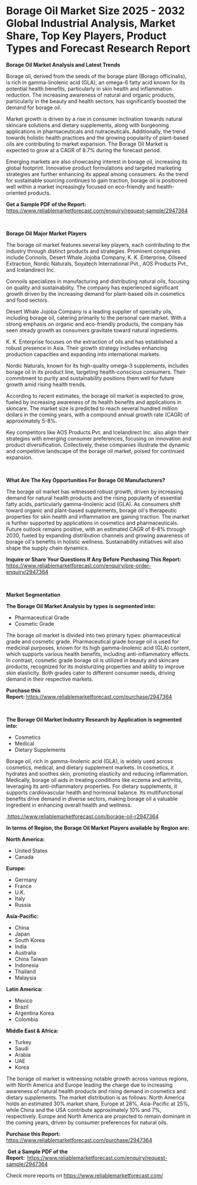 <p><h1>Borage Oil Market Size 2025 - 2032 Global Industrial Analysis, Market Share, Top Key Players, Product Types and Forecast Research Report</h1></p><p><strong>Borage Oil Market Analysis and Latest Trends</strong></p>
<p><p>Borage oil, derived from the seeds of the borage plant (Borago officinalis), is rich in gamma-linolenic acid (GLA), an omega-6 fatty acid known for its potential health benefits, particularly in skin health and inflammation reduction. The increasing awareness of natural and organic products, particularly in the beauty and health sectors, has significantly boosted the demand for borage oil. </p><p>Market growth is driven by a rise in consumer inclination towards natural skincare solutions and dietary supplements, along with burgeoning applications in pharmaceuticals and nutraceuticals. Additionally, the trend towards holistic health practices and the growing popularity of plant-based oils are contributing to market expansion. The Borage Oil Market is expected to grow at a CAGR of 8.7% during the forecast period. </p><p>Emerging markets are also showcasing interest in borage oil, increasing its global footprint. Innovative product formulations and targeted marketing strategies are further enhancing its appeal among consumers. As the trend for sustainable sourcing continues to gain traction, borage oil is positioned well within a market increasingly focused on eco-friendly and health-oriented products.</p></p>
<p><strong>Get a Sample PDF of the Report:&nbsp;</strong> <a href="https://www.reliablemarketforecast.com/enquiry/request-sample/2947364?utm_campaign=3129&utm_medium=2&utm_source=Github&utm_content=ia&utm_term=12032025&utm_id=borage-oil">https://www.reliablemarketforecast.com/enquiry/request-sample/2947364</a></p>
<p>&nbsp;</p>
<p><strong>Borage Oil Major Market Players</strong></p>
<p><p>The borage oil market features several key players, each contributing to the industry through distinct products and strategies. Prominent companies include Connoils, Desert Whale Jojoba Company, K. K. Enterprise, Oilseed Extraction, Nordic Naturals, Soyatech International Pvt., AOS Products Pvt., and Icelandirect Inc. </p><p>Connoils specializes in manufacturing and distributing natural oils, focusing on quality and sustainability. The company has experienced significant growth driven by the increasing demand for plant-based oils in cosmetics and food sectors.</p><p>Desert Whale Jojoba Company is a leading supplier of specialty oils, including borage oil, catering primarily to the personal care market. With a strong emphasis on organic and eco-friendly products, the company has seen steady growth as consumers gravitate toward natural ingredients.</p><p>K. K. Enterprise focuses on the extraction of oils and has established a robust presence in Asia. Their growth strategy includes enhancing production capacities and expanding into international markets.</p><p>Nordic Naturals, known for its high-quality omega-3 supplements, includes borage oil in its product line, targeting health-conscious consumers. Their commitment to purity and sustainability positions them well for future growth amid rising health trends.</p><p>According to recent estimates, the borage oil market is expected to grow, fueled by increasing awareness of its health benefits and applications in skincare. The market size is predicted to reach several hundred million dollars in the coming years, with a compound annual growth rate (CAGR) of approximately 5-8%.</p><p>Key competitors like AOS Products Pvt. and Icelandirect Inc. also align their strategies with emerging consumer preferences, focusing on innovation and product diversification. Collectively, these companies illustrate the dynamic and competitive landscape of the borage oil market, poised for continued expansion.</p></p>
<p>&nbsp;</p>
<p><strong>What Are The Key Opportunities For Borage Oil Manufacturers?</strong></p>
<p><p>The borage oil market has witnessed robust growth, driven by increasing demand for natural health products and the rising popularity of essential fatty acids, particularly gamma-linolenic acid (GLA). As consumers shift toward organic and plant-based supplements, borage oil's therapeutic properties for skin health and inflammation are gaining traction. The market is further supported by applications in cosmetics and pharmaceuticals. Future outlook remains positive, with an estimated CAGR of 6-8% through 2030, fueled by expanding distribution channels and growing awareness of borage oil's benefits in holistic wellness. Sustainability initiatives will also shape the supply chain dynamics.</p></p>
<p><strong>Inquire or Share Your Questions If Any Before Purchasing This Report:</strong> <a href="https://www.reliablemarketforecast.com/enquiry/pre-order-enquiry/2947364?utm_campaign=3129&utm_medium=2&utm_source=Github&utm_content=ia&utm_term=12032025&utm_id=borage-oil">https://www.reliablemarketforecast.com/enquiry/pre-order-enquiry/2947364</a></p>
<p>&nbsp;</p>
<p><strong>Market Segmentation</strong></p>
<p><strong>The Borage Oil Market Analysis by types is segmented into:</strong></p>
<p><ul><li>Pharmaceutical Grade</li><li>Cosmetic Grade</li></ul></p>
<p><p>The borage oil market is divided into two primary types: pharmaceutical grade and cosmetic grade. Pharmaceutical grade borage oil is used for medicinal purposes, known for its high gamma-linolenic acid (GLA) content, which supports various health benefits, including anti-inflammatory effects. In contrast, cosmetic grade borage oil is utilized in beauty and skincare products, recognized for its moisturizing properties and ability to improve skin elasticity. Both grades cater to different consumer needs, driving demand in their respective markets.</p></p>
<p><strong>Purchase this Report:&nbsp;</strong><a href="https://www.reliablemarketforecast.com/purchase/2947364?utm_campaign=3129&utm_medium=2&utm_source=Github&utm_content=ia&utm_term=12032025&utm_id=borage-oil">https://www.reliablemarketforecast.com/purchase/2947364</a></p>
<p>&nbsp;</p>
<p><strong>The Borage Oil Market Industry Research by Application is segmented into:</strong></p>
<p><ul><li>Cosmetics</li><li>Medical</li><li>Dietary Supplements</li></ul></p>
<p><p>Borage oil, rich in gamma-linolenic acid (GLA), is widely used across cosmetics, medical, and dietary supplement markets. In cosmetics, it hydrates and soothes skin, promoting elasticity and reducing inflammation. Medically, borage oil aids in treating conditions like eczema and arthritis, leveraging its anti-inflammatory properties. For dietary supplements, it supports cardiovascular health and hormonal balance. Its multifunctional benefits drive demand in diverse sectors, making borage oil a valuable ingredient in enhancing overall health and wellness.</p></p>
<p><a href="https://www.reliablemarketforecast.com/borage-oil-r2947364?utm_campaign=3129&utm_medium=2&utm_source=Github&utm_content=ia&utm_term=12032025&utm_id=borage-oil">&nbsp;https://www.reliablemarketforecast.com/borage-oil-r2947364</a></p>
<p><strong>In terms of Region, the Borage Oil Market Players available by Region are:</strong></p>
<p>
    <p> <strong> North America: </strong>
        <ul>
            <li>United States</li>
            <li>Canada</li>
        </ul>
        </p> 
    <p> <strong> Europe: </strong>
        <ul>
            <li>Germany</li>
            <li>France</li>
            <li>U.K.</li>
            <li>Italy</li>
            <li>Russia</li>
        </ul>
        </p> 
    <p> <strong> Asia-Pacific: </strong>
        <ul>
            <li>China</li>
            <li>Japan</li>
            <li>South Korea</li>
            <li>India</li>
            <li>Australia</li>
            <li>China Taiwan</li>
            <li>Indonesia</li>
            <li>Thailand</li>
            <li>Malaysia</li>
        </ul>
        </p> 
    <p> <strong> Latin America: </strong>
        <ul>
            <li>Mexico</li>
            <li>Brazil</li>
            <li>Argentina Korea</li>
            <li>Colombia</li>
        </ul>
        </p> 
    <p> <strong> Middle East & Africa: </strong>
        <ul>
            <li>Turkey</li>
            <li>Saudi</li>
            <li>Arabia</li>
            <li>UAE</li>
            <li>Korea</li>
        </ul>
    </p>
    </p>
<p><p>The borage oil market is witnessing notable growth across various regions, with North America and Europe leading the charge due to increasing awareness of natural health products and rising demand in cosmetics and dietary supplements. The market distribution is as follows: North America holds an estimated 30% market share, Europe at 28%, Asia-Pacific at 25%, while China and the USA contribute approximately 10% and 7%, respectively. Europe and North America are projected to remain dominant in the coming years, driven by consumer preferences for natural oils.</p></p>
<p><strong>Purchase this Report: </strong><a href="https://www.reliablemarketforecast.com/purchase/2947364?utm_campaign=3129&utm_medium=2&utm_source=Github&utm_content=ia&utm_term=12032025&utm_id=borage-oil">https://www.reliablemarketforecast.com/purchase/2947364</a></p>
<p>&nbsp;<strong>Get a Sample PDF of the Report:&nbsp;&nbsp;</strong><a href="https://www.reliablemarketforecast.com/enquiry/request-sample/2947364?utm_campaign=3129&utm_medium=2&utm_source=Github&utm_content=ia&utm_term=12032025&utm_id=borage-oil">https://www.reliablemarketforecast.com/enquiry/request-sample/2947364</a></p>
<p><strong></strong></p>
<p>Check more reports on <a href="https://www.reliablemarketforecast.com/?utm_campaign=3129&utm_medium=2&utm_source=Github&utm_content=ia&utm_term=12032025&utm_id=borage-oil">https://www.reliablemarketforecast.com/</a></p>